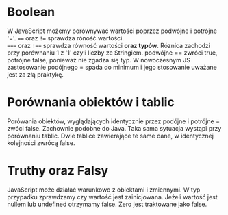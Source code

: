 # Boolean
W JavaScript możemy porównywać wartości poprzez podwójne i potrójne '='. 
`==` oraz `!=` sprawdza róność wartości.  
`===` oraz `!==` sprawdza równość wartości **oraz typów**.
Róznica zachodzi przy porównaniu 1 z '1' czyli liczby ze Stringiem. podwójne == zwróci true, potrójne false, ponieważ nie zgadza się typ. W nowoczesnym JS zastosowanie podójnego = spada do minimum i jego stosowanie uważane jest za złą praktykę. 

# Porównania obiektów i tablic
Porówania obiektów, wyglądających identycznie przez podójne i potrójne = zwóci false. Zachownie podobne do Java. Taka sama sytuacja wystąpi przy porównaniu tablic. Dwie tablice zawierające te same dane, w identycznej kolejności zwrócą false. 

# Truthy oraz Falsy
JavaScript może działać warunkowo z obiektami i zmiennymi. W typ przypadku zprawdzamy czy wartość jest zainicjowana. Jeżeli wartość jest nullem lub undefined otrzymamy false. Zero jest traktowane jako false. 